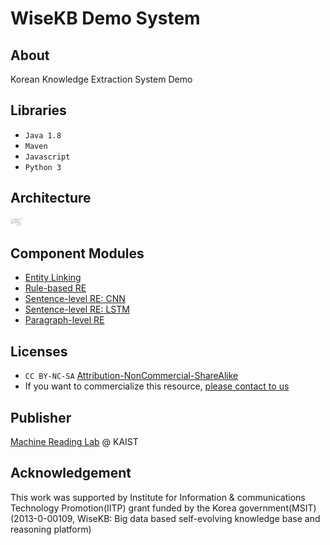 # WiseKB Demo System

## About
Korean Knowledge Extraction System Demo

## Libraries
* `Java 1.8`
* `Maven`
* `Javascript`
* `Python 3`

## Architecture
<img src="./image/archi.png" alt="archi" style="width:20px;"/>

## Component Modules
* [Entity Linking](https://creativecommons.org/licenses/by-nc-sa/2.0/)
* [Rule-based RE](https://creativecommons.org/licenses/by-nc-sa/2.0/)
* [Sentence-level RE: CNN](https://creativecommons.org/licenses/by-nc-sa/2.0/)
* [Sentence-level RE: LSTM](https://creativecommons.org/licenses/by-nc-sa/2.0/)
* [Paragraph-level RE](https://creativecommons.org/licenses/by-nc-sa/2.0/)

## Licenses
* `CC BY-NC-SA` [Attribution-NonCommercial-ShareAlike](https://creativecommons.org/licenses/by-nc-sa/2.0/)
* If you want to commercialize this resource, [please contact to us](http://mrlab.kaist.ac.kr/contact)

## Publisher
[Machine Reading Lab](http://mrlab.kaist.ac.kr/) @ KAIST

## Acknowledgement
This work was supported by Institute for Information & communications Technology Promotion(IITP) grant funded by the Korea government(MSIT) (2013-0-00109, WiseKB: Big data based self-evolving knowledge base and reasoning platform)
